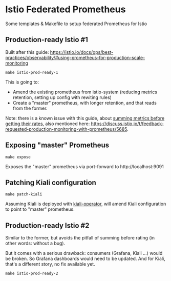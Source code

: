 # Istio Federated Prometheus

Some templates &amp; Makefile to setup federated Prometheus for Istio

## Production-ready Istio #1

Built after this guide: https://istio.io/docs/ops/best-practices/observability/#using-prometheus-for-production-scale-monitoring

```
make istio-prod-ready-1
```

This is going to:
- Amend the existing prometheus from istio-system (reducing metrics retention, setting up config with rewiting rules)
- Create a "master" prometheus, with longer retention, and that reads from the former.

Note: there is a known issue with this guide, about [summing metrics before getting their rates](https://www.robustperception.io/rate-then-sum-never-sum-then-rate), also mentioned here: https://discuss.istio.io/t/feedback-requested-production-monitoring-with-prometheus/5685.

## Exposing "master" Prometheus

```
make expose
```

Exposes the "master" prometheus via port-forward to http://localhost:9091

## Patching Kiali configuration

```
make patch-kiali
```

Assuming Kiali is deployed with [kiali-operator](https://kiali.io/documentation/getting-started/#_install_kiali_latest), will amend Kiali configuration to point to "master" prometheus.

## Production-ready Istio #2

Similar to the former, but avoids the pitfall of summing before rating (in other words: without a bug).

But it comes with a serious drawback: consumers (Grafana, Kiali ...) would be broken. So Grafana dashboards would need to be updated. And for Kiali, that's a different story, no fix available yet.

```
make istio-prod-ready-2
```
